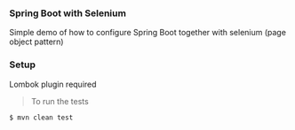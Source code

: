 ### Spring Boot with Selenium
Simple demo of how to configure Spring Boot together with selenium (page object pattern)  

### Setup
Lombok plugin required

> To run the tests 

```shell
$ mvn clean test
```
